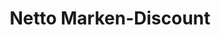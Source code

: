 ---
title: "Netto Marken-Discount"
url: /dresden/netto-marken-discount-nuernberger-strasse/
shop: Supermarkt
---